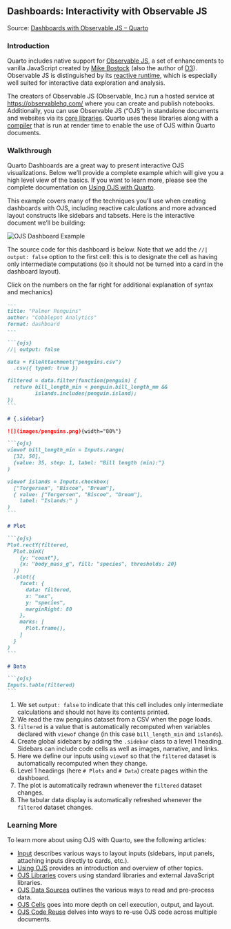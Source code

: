 ## Dashboards: Interactivity with Observable JS

Source: [Dashboards with Observable JS – Quarto](https://quarto.org/docs/dashboards/interactivity/observable.html)

### Introduction

Quarto includes native support for [Observable JS](https://observablehq.com/@observablehq/observables-not-javascript), a set of enhancements to vanilla JavaScript created by [Mike Bostock](https://bost.ocks.org/mike/) (also the author of [D3](https://d3js.org/)). Observable JS is distinguished by its [reactive runtime](https://observablehq.com/@observablehq/how-observable-runs), which is especially well suited for interactive data exploration and analysis.

The creators of Observable JS (Observable, Inc.) run a hosted service at <https://observablehq.com/> where you can create and publish notebooks. Additionally, you can use Observable JS (“OJS”) in standalone documents and websites via its [core libraries](https://github.com/observablehq/runtime). Quarto uses these libraries along with a [compiler](https://github.com/observablehq/ojs-compiler) that is run at render time to enable the use of OJS within Quarto documents.

### Walkthrough

Quarto Dashboards are a great way to present interactive OJS visualizations. Below we’ll provide a complete example which will give you a high level view of the basics. If you want to learn more, please see the complete documentation on [Using OJS with Quarto](https://quarto.org/docs/interactive/ojs/).

This example covers many of the techniques you’ll use when creating dashboards with OJS, including reactive calculations and more advanced layout constructs like sidebars and tabsets. Here is the interactive document we’ll be building:

![OJS Dashboard Example](https://quarto.org/docs/dashboards/interactivity/images/observable-dashboard.png)

The source code for this dashboard is below. Note that we add the `//| output: false` option to the first cell: this is to designate the cell as having only intermediate computations (so it should not be turned into a card in the dashboard layout).

Click on the numbers on the far right for additional explanation of syntax and mechanics)

````markdown
---
title: "Palmer Penguins"
author: "Cobblepot Analytics"
format: dashboard
---

```{ojs}
//| output: false

data = FileAttachment("penguins.csv")
  .csv({ typed: true })

filtered = data.filter(function(penguin) {
  return bill_length_min < penguin.bill_length_mm &&
         islands.includes(penguin.island);
})
```

# {.sidebar}

![](images/penguins.png){width="80%"}

```{ojs}
viewof bill_length_min = Inputs.range(
  [32, 50],
  {value: 35, step: 1, label: "Bill length (min):"}
)

viewof islands = Inputs.checkbox(
  ["Torgersen", "Biscoe", "Dream"],
  { value: ["Torgersen", "Biscoe", "Dream"],
    label: "Islands:" }
)
```

# Plot

```{ojs}
Plot.rectY(filtered,
  Plot.binX(
    {y: "count"},
    {x: "body_mass_g", fill: "species", thresholds: 20}
  ))
  .plot({
    facet: {
      data: filtered,
      x: "sex",
      y: "species",
      marginRight: 80
    },
    marks: [
      Plot.frame(),
    ]
  }
)
```

# Data

```{ojs}
Inputs.table(filtered)
```
````

1.  We set `output: false` to indicate that this cell includes only intermediate calculations and should not have its contents printed.
2.  We read the raw penguins dataset from a CSV when the page loads.
3.  `filtered` is a value that is automatically recomputed when variables declared with `viewof` change (in this case `bill_length_min` and `islands`).
4.  Create global sidebars by adding the `.sidebar` class to a level 1 heading. Sidebars can include code cells as well as images, narrative, and links.
5.  Here we define our inputs using `viewof` so that the `filtered` dataset is automatically recomputed when they change.
6.  Level 1 headings (here `# Plots` and `# Data`) create pages within the dashboard.
7.  The plot is automatically redrawn whenever the `filtered` dataset changes.
8.  The tabular data display is automatically refreshed whenever the `filtered` dataset changes.

### Learning More

To learn more about using OJS with Quarto, see the following articles:

*   [Input](https://quarto.org/docs/dashboards/inputs.html) describes various ways to layout inputs (sidebars, input panels, attaching inputs directly to cards, etc.).
*   [Using OJS](https://quarto.org/docs/interactive/ojs/) provides an introduction and overview of other topics.
*   [OJS Libraries](https://quarto.org/docs/interactive/ojs/libraries.html) covers using standard libraries and external JavaScript libraries.
*   [OJS Data Sources](https://quarto.org/docs/interactive/ojs/data-sources.html) outlines the various ways to read and pre-process data.
*   [OJS Cells](https://quarto.org/docs/interactive/ojs/ojs-cells.html) goes into more depth on cell execution, output, and layout.
*   [OJS Code Reuse](https://quarto.org/docs/interactive/ojs/code-reuse.html) delves into ways to re-use OJS code across multiple documents.

